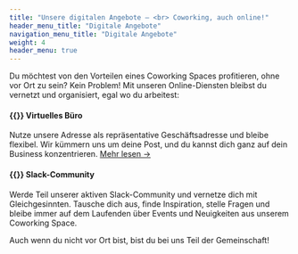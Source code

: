 ```yaml
---
title: "Unsere digitalen Angebote – <br> Coworking, auch online!"
header_menu_title: "Digitale Angebote"
navigation_menu_title: "Digitale Angebote"
weight: 4
header_menu: true
---
```



Du möchtest von den Vorteilen eines Coworking Spaces profitieren, ohne vor Ort zu sein? Kein Problem! Mit unseren Online-Diensten bleibst du vernetzt und organisiert, egal wo du arbeitest:

####  {{<icon name="envelopes-bulk">}}&nbsp;Virtuelles Büro  
Nutze unsere Adresse als repräsentative Geschäftsadresse und bleibe flexibel. Wir kümmern uns um deine Post, und du kannst dich ganz auf dein Business konzentrieren.
[Mehr lesen →](/angebot/virtuelles-buro/ "Virtuelles Büro")

#### {{<icon name="slack" brand="true">}}&nbsp;Slack-Community 
Werde Teil unserer aktiven Slack-Community und vernetze dich mit Gleichgesinnten. Tausche dich aus, finde Inspiration, stelle Fragen und bleibe immer auf dem Laufenden über Events und Neuigkeiten aus unserem Coworking Space.

Auch wenn du nicht vor Ort bist, bist du bei uns Teil der Gemeinschaft!